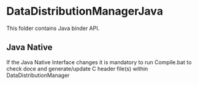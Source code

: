 # DataDistributionManagerJava

This folder contains Java binder API.

## Java Native

If the Java Native Interface changes it is mandatory to run Compile.bat to check doce and generate/update C header file(s) within DataDistributionManager

